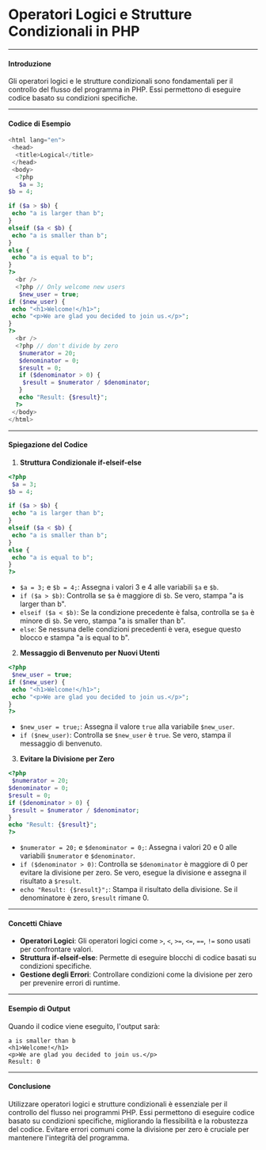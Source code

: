 # Operatori Logici e Strutture Condizionali in PHP

---

#### Introduzione

Gli operatori logici e le strutture condizionali sono fondamentali per il controllo del flusso del programma in PHP. Essi permettono di eseguire codice basato su condizioni specifiche.

---

#### Codice di Esempio

```php
<html lang="en">
 <head>
  <title>Logical</title>
 </head>
 <body>
  <?php
   $a = 3;
$b = 4;

if ($a > $b) {
 echo "a is larger than b";
}
elseif ($a < $b) {
 echo "a is smaller than b";
}
else {
 echo "a is equal to b";
}
?>
  <br />
  <?php // Only welcome new users
   $new_user = true;
if ($new_user) {
 echo "<h1>Welcome!</h1>";
 echo "<p>We are glad you decided to join us.</p>";
}
?>
  <br />
  <?php // don't divide by zero
   $numerator = 20;
   $denominator = 0;
   $result = 0;
   if ($denominator > 0) {
    $result = $numerator / $denominator;
   }
   echo "Result: {$result}";
  ?>
 </body>
</html>
```

---

#### Spiegazione del Codice

1. **Struttura Condizionale if-elseif-else**

```php
<?php
 $a = 3;
$b = 4;

if ($a > $b) {
 echo "a is larger than b";
}
elseif ($a < $b) {
 echo "a is smaller than b";
}
else {
 echo "a is equal to b";
}
?>
```

- `$a = 3;` e `$b = 4;`: Assegna i valori 3 e 4 alle variabili `$a` e `$b`.
- `if ($a > $b)`: Controlla se `$a` è maggiore di `$b`. Se vero, stampa "a is larger than b".
- `elseif ($a < $b)`: Se la condizione precedente è falsa, controlla se `$a` è minore di `$b`. Se vero, stampa "a is smaller than b".
- `else`: Se nessuna delle condizioni precedenti è vera, esegue questo blocco e stampa "a is equal to b".

2. **Messaggio di Benvenuto per Nuovi Utenti**

```php
<?php
 $new_user = true;
if ($new_user) {
 echo "<h1>Welcome!</h1>";
 echo "<p>We are glad you decided to join us.</p>";
}
?>
```

- `$new_user = true;`: Assegna il valore `true` alla variabile `$new_user`.
- `if ($new_user)`: Controlla se `$new_user` è `true`. Se vero, stampa il messaggio di benvenuto.

3. **Evitare la Divisione per Zero**

```php
<?php
 $numerator = 20;
$denominator = 0;
$result = 0;
if ($denominator > 0) {
 $result = $numerator / $denominator;
}
echo "Result: {$result}";
?>
```

- `$numerator = 20;` e `$denominator = 0;`: Assegna i valori 20 e 0 alle variabili `$numerator` e `$denominator`.
- `if ($denominator > 0)`: Controlla se `$denominator` è maggiore di 0 per evitare la divisione per zero. Se vero, esegue la divisione e assegna il risultato a `$result`.
- `echo "Result: {$result}";`: Stampa il risultato della divisione. Se il denominatore è zero, `$result` rimane 0.

---

#### Concetti Chiave

- **Operatori Logici**: Gli operatori logici come `>`, `<`, `>=`, `<=`, `==`, `!=` sono usati per confrontare valori.
- **Struttura if-elseif-else**: Permette di eseguire blocchi di codice basati su condizioni specifiche.
- **Gestione degli Errori**: Controllare condizioni come la divisione per zero per prevenire errori di runtime.

---

#### Esempio di Output

Quando il codice viene eseguito, l'output sarà:

```
a is smaller than b
<h1>Welcome!</h1>
<p>We are glad you decided to join us.</p>
Result: 0
```

---

#### Conclusione

Utilizzare operatori logici e strutture condizionali è essenziale per il controllo del flusso nei programmi PHP. Essi permettono di eseguire codice basato su condizioni specifiche, migliorando la flessibilità e la robustezza del codice. Evitare errori comuni come la divisione per zero è cruciale per mantenere l'integrità del programma.
